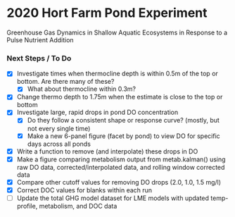 # 2020 Hort Farm Pond Experiment

Greenhouse Gas Dynamics in Shallow Aquatic Ecosystems in Response to a Pulse Nutrient Addition


### Next Steps / To Do 

- [x] Investigate times when thermocline depth is within 0.5m of the top or bottom. Are there many of these?
  - [x] What about thermocline within 0.3m?
- [x] Change thermo depth to 1.75m when the estimate is close to the top or bottom 
- [x] Investigate large, rapid drops in pond DO concentration
  - [x] Do they follow a consistent shape or response curve? (mostly, but not every single time)
  - [x] Make a new 6-panel figure (facet by pond) to view DO for specific days across all ponds
- [x] Write a function to remove (and interpolate) these drops in DO
- [x] Make a figure comparing metabolism output from metab.kalman() using raw DO data, corrected/interpolated data, and rolling window corrected data
- [x] Compare other cutoff values for removing DO drops (2.0, 1.0, 1.5 mg/l)
- [x] Correct DOC values for blanks within each run
- [ ] Update the total GHG model dataset for LME models with updated temp-profile, metabolism, and DOC data
